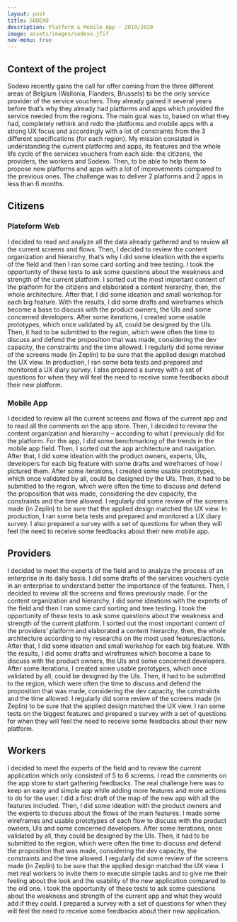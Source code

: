 ```yaml
---
layout: post
title: SODEXO
description: Platform & Mobile App - 2019/2020
image: assets/images/sodexo.jfif
nav-menu: true
---
```


## Context of the project
Sodexo recently gains the call for offer coming from the three different areas of Belgium (Wallonia, Flanders, Brussels) to be the only service provider of the service vouchers. 
They already gained it several years before that’s why they already had platforms and apps which provided the service needed from the regions. The main goal was to, based on what they had, completely rethink and redo the platforms and mobile apps with a strong UX focus and accordingly with a lot of constraints from the 3 different specifications (for each region).
My mission consisted in understanding the current platforms and apps, its features and the whole life cycle of the services vouchers from each side: the citizens, the providers, the workers and Sodexo. Then, to be able to help them to propose new platforms and apps with a lot of improvements compared to the previous ones. The challenge was to deliver 2 platforms and 2 apps in less than 6 months.

## Citizens

### Plateform Web
I decided to read and analyze all the data already gathered and to review all the current screens and flows. Then, I decided to review the content organization and hierarchy, that’s why I did some ideation with the experts of the field and then I ran some card sorting and tree testing. I took the opportunity of these tests to ask some questions about the weakness and strength of the current platform. I sorted out the most important content of the platform for the citizens and elaborated a content hierarchy, then, the whole architecture. After that, I did some ideation and small workshop for each big feature. With the results, I did some drafts and wireframes which become a base to discuss with the product owners, the UIs and some concerned developers. After some iterations, I created some usable prototypes, which once validated by all, could be designed by the UIs. Then, it had to be submitted to the region, which were often the time to discuss and defend the proposition that was made, considering the dev capacity, the constraints and the time allowed. I regularly did some review of the screens made (in Zeplin) to be sure that the applied design matched the UX view.
In production, I ran some beta tests and prepared and monitored a UX diary survey. I also prepared a survey with a set of questions for when they will feel the need to receive some feedbacks about their new platform.

### Mobile App
I decided to review all the current screens and flows of the current app and to read all the comments on the app store. Then, I decided to review the content organization and hierarchy – according to what I previously did for the platform. For the app, I did some benchmarking of the trends in the mobile app field. Then, I sorted out the app architecture and navigation.
After that, I did some ideation with the product owners, experts, UIs, developers for each big feature with some drafts and wireframes of how I pictured them. After some iterations, I created some usable prototypes, which once validated by all, could be designed by the UIs. Then, it had to be submitted to the region, which were often the time to discuss and defend the proposition that was made, considering the dev capacity, the constraints and the time allowed. I regularly did some review of the screens made (in Zeplin) to be sure that the applied design matched the UX view.
In production, I ran some beta tests and prepared and monitored a UX diary survey. I also prepared a survey with a set of questions for when they will feel the need to receive some feedbacks about their new mobile app.

## Providers
I decided to meet the experts of the field and to analyze the process of an enterprise in its daily basis. I did some drafts of the services vouchers cycle in an enterprise to understand better the importance of the features.
Then, I decided to review all the screens and flows previously made. For the content organization and hierarchy, I did some ideations with the experts of the field and then I ran some card sorting and tree testing. I took the opportunity of these tests to ask some questions about the weakness and strength of the current platform.
I sorted out the most important content of the providers’ platform and elaborated a content hierarchy, then, the whole architecture according to my researchs on the most used features/actions. After that, I did some ideation and small workshop for each big feature. With the results, I did some drafts and wireframes which become a base to discuss with the product owners, the UIs and some concerned developers. After some iterations, I created some usable prototypes, which once validated by all, could be designed by the UIs. Then, it had to be submitted to the region, which were often the time to discuss and defend the proposition that was made, considering the dev capacity, the constraints and the time allowed. I regularly did some review of the screens made (in Zeplin) to be sure that the applied design matched the UX view.
I ran some tests on the biggest features and prepared a survey with a set of questions for when they will feel the need to receive some feedbacks about their new platform.

## Workers
I decided to meet the experts of the field and to review the current application which only consisted of 5 to 6 screens. I read the comments on the app store to start gathering feedbacks. The real challenge here was to keep an easy and simple app while adding more features and more actions to do for the user. I did a first draft of the map of the new app with all the features included. Then, I did some ideation with the product owners and the experts to discuss about the flows of the main features.
I made some wireframes and usable prototypes of each flow to discuss with the product owners, UIs and some concerned developers. After some iterations, once validated by all, they could be designed by the UIs. Then, it had to be submitted to the region, which were often the time to discuss and defend the proposition that was made, considering the dev capacity, the constraints and the time allowed. I regularly did some review of the screens made (in Zeplin) to be sure that the applied design matched the UX view. I met real workers to invite them to execute simple tasks and to give me their feeling about the look and the usability of the new application compared to the old one. I took the opportunity of these tests to ask some questions about the weakness and strength of the current app and what they would add if they could. 
I prepared a survey with a set of questions for when they will feel the need to receive some feedbacks about their new application.
